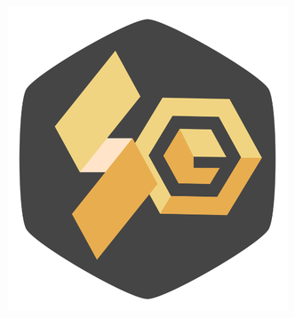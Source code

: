 <div align="center">
    <img src="https://raw.githubusercontent.com/Unthrottled/SOGoS-ui/master/assets/Sogos.svg" alt="Sogos"></img>
</div>
